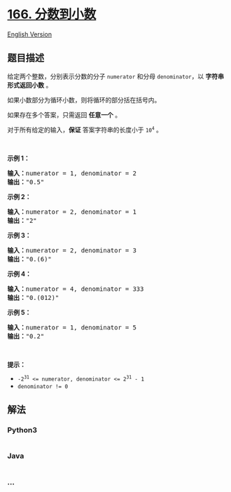 # [166. 分数到小数](https://leetcode-cn.com/problems/fraction-to-recurring-decimal)

[English Version](/solution/0100-0199/0166.Fraction%20to%20Recurring%20Decimal/README_EN.md)

## 题目描述

<!-- 这里写题目描述 -->

<p>给定两个整数，分别表示分数的分子 <code>numerator</code> 和分母 <code>denominator</code>，以 <strong>字符串形式返回小数</strong> 。</p>

<p>如果小数部分为循环小数，则将循环的部分括在括号内。</p>

<p class="MachineTrans-lang-zh-CN">如果存在多个答案，只需返回 <strong>任意一个</strong> 。</p>

<p class="MachineTrans-lang-zh-CN">对于所有给定的输入，<strong>保证</strong> 答案字符串的长度小于 <code>10<sup>4</sup></code> 。</p>

<p> </p>

<p><strong>示例 1：</strong></p>

<pre>
<strong>输入：</strong>numerator = 1, denominator = 2
<strong>输出：</strong>"0.5"
</pre>

<p><strong>示例 2：</strong></p>

<pre>
<strong>输入：</strong>numerator = 2, denominator = 1
<strong>输出：</strong>"2"
</pre>

<p><strong>示例 3：</strong></p>

<pre>
<strong>输入：</strong>numerator = 2, denominator = 3
<strong>输出：</strong>"0.(6)"
</pre>

<p><strong>示例 4：</strong></p>

<pre>
<strong>输入：</strong>numerator = 4, denominator = 333
<strong>输出：</strong>"0.(012)"
</pre>

<p><strong>示例 5：</strong></p>

<pre>
<strong>输入：</strong>numerator = 1, denominator = 5
<strong>输出：</strong>"0.2"
</pre>

<p> </p>

<p><strong>提示：</strong></p>

<ul>
	<li><code>-2<sup>31</sup> <= numerator, denominator <= 2<sup>31</sup> - 1</code></li>
	<li><code>denominator != 0</code></li>
</ul>


## 解法

<!-- 这里可写通用的实现逻辑 -->

<!-- tabs:start -->

### **Python3**

<!-- 这里可写当前语言的特殊实现逻辑 -->

```python

```

### **Java**

<!-- 这里可写当前语言的特殊实现逻辑 -->

```java

```

### **...**

```

```

<!-- tabs:end -->
